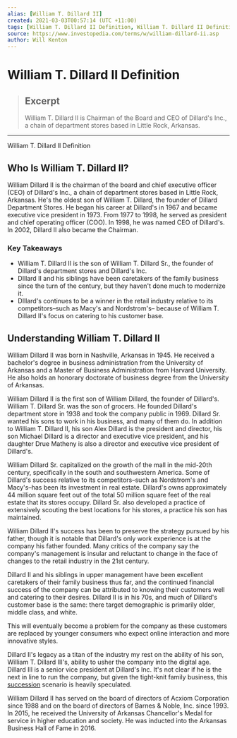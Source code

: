```yaml
---
alias: [William T. Dillard II]
created: 2021-03-03T00:57:14 (UTC +11:00)
tags: [William T. Dillard II Definition, William T. Dillard II Definition]
source: https://www.investopedia.com/terms/w/william-dillard-ii.asp
author: Will Kenton
---
```


# William T. Dillard II Definition

> ## Excerpt
> William T. Dillard II is Chairman of the Board and CEO of Dillard's Inc., a chain of department stores based in Little Rock, Arkansas.

---

William T. Dillard II Definition
## Who Is William T. Dillard II?

William Dillard II is the chairman of the board and chief executive officer (CEO) of Dillard's Inc., a chain of department stores based in Little Rock, Arkansas. He's the oldest son of William T. Dillard, the founder of Dillard Department Stores. He began his career at Dillard's in 1967 and became executive vice president in 1973. From 1977 to 1998, he served as president and chief operating officer (COO). In 1998, he was named CEO of Dillard's. In 2002, Dillard II also became the Chairman.

### Key Takeaways

-   William T. Dillard II is the son of William T. Dillard Sr., the founder of Dillard's department stores and Dillard's Inc.
-   DIllard II and his siblings have been caretakers of the family business since the turn of the century, but they haven't done much to modernize it.
-   DIllard's continues to be a winner in the retail industry relative to its competitors–such as Macy's and Nordstrom's– because of William T. Dillard II's focus on catering to his customer base.

## Understanding William T. Dillard II

William Dillard II was born in Nashville, Arkansas in 1945. He received a bachelor's degree in business administration from the University of Arkansas and a Master of Business Administration from Harvard University. He also holds an honorary doctorate of business degree from the University of Arkansas.

William Dillard II is the first son of William Dillard, the founder of Dillard's. William T. Dillard Sr. was the son of grocers. He founded Dillard's department store in 1938 and took the company public in 1969. Dillard Sr. wanted his sons to work in his business, and many of them do. In addition to William T. Dillard II, his son Alex Dillard is the president and director, his son Michael Dillard is a director and executive vice president, and his daughter Drue Matheny is also a director and executive vice president of Dillard's.

William Dillard Sr. capitalized on the growth of the mall in the mid-20th century, specifically in the south and southwestern America. Some of Dillard's success relative to its competitors–such as Nordstrom's and Macy's–has been its investment in real estate. Dillard's owns approximately 44 million square feet out of the total 50 million square feet of the real estate that its stores occupy. Dillard Sr. also developed a practice of extensively scouting the best locations for his stores, a practice his son has maintained.

William Dillard II's success has been to preserve the strategy pursued by his father, though it is notable that Dillard's only work experience is at the company his father founded. Many critics of the company say the company's management is insular and reluctant to change in the face of changes to the retail industry in the 21st century.

Dillard II and his siblings in upper management have been excellent caretakers of their family business thus far, and the continued financial success of the company can be attributed to knowing their customers well and catering to their desires. Dillard II is in his 70s, and much of Dillard's customer base is the same: there target demographic is primarily older, middle class, and white.

This will eventually become a problem for the company as these customers are replaced by younger consumers who expect online interaction and more innovative styles.

Dillard II's legacy as a titan of the industry my rest on the ability of his son, William T. Dillard III's, ability to usher the company into the digital age. Dillard III is a senior vice president at Dillard's Inc. It's not clear if he is the next in line to run the company, but given the tight-knit family business, this [succession](https://www.hbo.com/succession) scenario is heavily speculated.

William Dillard II has served on the board of directors of Acxiom Corporation since 1988 and on the board of directors of Barnes & Noble, Inc. since 1993. In 2015, he received the University of Arkansas Chancellor's Medal for service in higher education and society. He was inducted into the Arkansas Business Hall of Fame in 2016.
